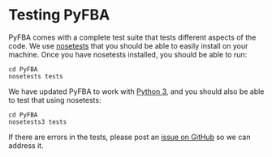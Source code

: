 # Testing PyFBA

PyFBA comes with a complete test suite that tests different aspects of the code. We use [nosetests](http://nose.readthedocs.io/en/latest/) that you should be able to easily install on your machine. Once you have nosetests installed, you should be able to run:

```
cd PyFBA
nosetests tests
```

We have updated PyFBA to work with [Python 3](https://www.python.org/download/releases/3.0/), and you should also be able to test that using nosetests:

```
cd PyFBA
nosetests3 tests
```

If there are errors in the tests, please post an [issue on GitHub](https://github.com/linsalrob/PyFBA/issues) so we can address it.

